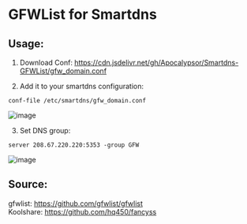 # GFWList for Smartdns
## Usage:
1. Download Conf: https://cdn.jsdelivr.net/gh/Apocalypsor/Smartdns-GFWList/gfw_domain.conf

2. Add it to your smartdns configuration:
```
conf-file /etc/smartdns/gfw_domain.conf
```
![image](https://cdn.jsdelivr.net/gh/Apocalypsor/Smartdns-GFWList/example1.png)

3. Set DNS group:
```
server 208.67.220.220:5353 -group GFW
```
![image](https://cdn.jsdelivr.net/gh/Apocalypsor/Smartdns-GFWList/example2.png)

## Source:
gfwlist: https://github.com/gfwlist/gfwlist  <br/>
Koolshare: https://github.com/hq450/fancyss
